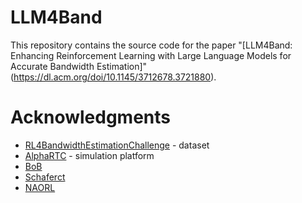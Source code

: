 # LLM4Band
This repository contains the source code for the paper "[LLM4Band: Enhancing Reinforcement Learning with Large Language Models for Accurate Bandwidth Estimation]"(https://dl.acm.org/doi/10.1145/3712678.3721880).
# Acknowledgments
- [RL4BandwidthEstimationChallenge](https://github.com/microsoft/RL4BandwidthEstimationChallenge) - dataset
- [AlphaRTC](https://github.com/OpenNetLab/AlphaRTC) - simulation platform
- [BoB](https://github.com/NUStreaming/BoB)
- [Schaferct](https://github.com/n13eho/Schaferct)
- [NAORL](https://github.com/bytedance/offline-RL-congestion-control)
